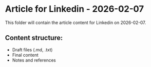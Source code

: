 # Article for Linkedin - 2026-02-07

This folder will contain the article content for Linkedin on 2026-02-07.

## Content structure:
- Draft files (.md, .txt)
- Final content
- Notes and references

